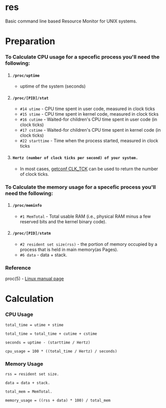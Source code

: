 # res
Basic command line based Resource Monitor for UNIX systems.

# Preparation

### To Calculate CPU usage for a specefic process you'll need the following:

1. #### ```/proc/uptime```
    - uptime of the system (seconds)

2. #### ```/proc/[PID]/stat```
    - ```#14 utime``` - CPU time spent in user code, measured in clock ticks
    - ```#15 stime``` - CPU time spent in kernel code, measured in clock ticks
    - ```#16 cutime``` - Waited-for children's CPU time spent in user code (in clock ticks)
    - ```#17 cstime``` - Waited-for children's CPU time spent in kernel code (in clock ticks)
    - ```#22 starttime``` - Time when the process started, measured in clock ticks

3. #### ```Hertz (number of clock ticks per second) of your system.```
    - In most cases, [getconf CLK_TCK](http://pubs.opengroup.org/onlinepubs/009695399/utilities/getconf.html) can be used to return the number of clock ticks.

### To Calculate the memory usage for a specefic process you'll need the following:

1. #### ```/proc/meminfo```
    - ```#1 MemTotal``` -  Total usable RAM (i.e., physical RAM minus a few reserved bits and the kernel binary code).

2. #### ```/proc/[PID]/statm```
    - ```#2 resident set size(rss)``` - the portion of memory occupied by a process that is held in main memory(as Pages).
    - ```#6 data``` - data + stack.

### Reference

proc(5) - [Linux manual page](http://man7.org/linux/man-pages/man5/proc.5.html)

# Calculation

### CPU Usage

    total_time = utime + stime
    
    total_time = total_time + cutime + cstime
    
    seconds = uptime - (starttime / Hertz)
    
    cpu_usage = 100 * ((total_time / Hertz) / seconds)

### Memory Usage

    rss = resident set size.
    
    data = data + stack.

    total_mem = MemTotal.

    memory_usage = ((rss + data) * 100) / total_mem
